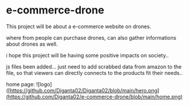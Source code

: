 # e-commerce-drone

This project will be about a e-commerce website on drones.

where from people can purchase drones, can also gather informations about drones as well.

i hope this project will be having some positive impacts on society..


js files been added... just need to add scrabbed data from amazon to the file, so that viewers can directly connects to the products fit their needs..

home page:
![logo]([https://github.com/Diganta02/Diganta02/blob/main/hero.png](https://github.com/Diganta02/e-commerce-drone/blob/main/home.png)

